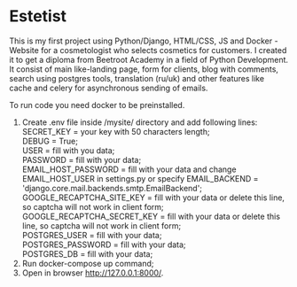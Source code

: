 # Estetist
This is my first project using Python/Django, HTML/CSS, JS and Docker - Website for a cosmetologist who selects cosmetics for customers. I created it to get a diploma from Beetroot Academy in a field of Python Development. It consist of main like-landing page, form for clients, 
blog with comments, search using postgres tools, translation (ru/uk) and other features like cache and celery for asynchronous sending of emails.

To run code you need docker to be preinstalled.
1. Create .env file inside /mysite/ directory and add following lines:
  SECRET_KEY = your key with 50 characters length;<br>
  DEBUG = True;<br>
  USER = fill with you data;<br>
  PASSWORD = fill with your data;<br>
  EMAIL_HOST_PASSWORD = fill with your data and change EMAIL_HOST_USER in settings.py or specify EMAIL_BACKEND = 'django.core.mail.backends.smtp.EmailBackend';<br>
  GOOGLE_RECAPTCHA_SITE_KEY = fill with your data or delete this line, so captcha will not work in client form;<br>
  GOOGLE_RECAPTCHA_SECRET_KEY = fill with your data or delete this line, so captcha will not work in client form;<br>
  POSTGRES_USER = fill with your data;<br>
  POSTGRES_PASSWORD = fill with your data;<br>
  POSTGRES_DB = fill with your data;<br>
2. Run docker-compose up command;
3. Open in browser http://127.0.0.1:8000/.
